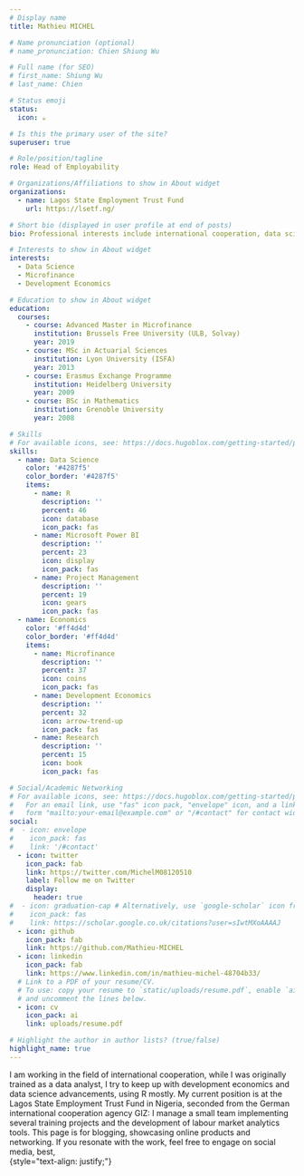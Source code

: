 ```yaml
---
# Display name
title: Mathieu MICHEL

# Name pronunciation (optional)
# name_pronunciation: Chien Shiung Wu

# Full name (for SEO)
# first_name: Shiung Wu
# last_name: Chien

# Status emoji
status:
  icon: ☕️

# Is this the primary user of the site?
superuser: true

# Role/position/tagline
role: Head of Employability

# Organizations/Affiliations to show in About widget
organizations:
  - name: Lagos State Employment Trust Fund
    url: https://lsetf.ng/

# Short bio (displayed in user profile at end of posts)
bio: Professional interests include international cooperation, data science applications, and innovation in development economics, mostly blended together.

# Interests to show in About widget
interests:
  - Data Science
  - Microfinance
  - Development Economics

# Education to show in About widget
education:
  courses:
    - course: Advanced Master in Microfinance
      institution: Brussels Free University (ULB, Solvay)
      year: 2019 
    - course: MSc in Actuarial Sciences
      institution: Lyon University (ISFA)
      year: 2013
    - course: Erasmus Exchange Programme
      institution: Heidelberg University
      year: 2009  
    - course: BSc in Mathematics
      institution: Grenoble University
      year: 2008

# Skills
# For available icons, see: https://docs.hugoblox.com/getting-started/page-builder/#icons
skills:
  - name: Data Science
    color: '#4287f5'
    color_border: '#4287f5'
    items:
      - name: R
        description: ''
        percent: 46
        icon: database
        icon_pack: fas
      - name: Microsoft Power BI
        description: ''
        percent: 23
        icon: display
        icon_pack: fas
      - name: Project Management
        description: ''
        percent: 19
        icon: gears
        icon_pack: fas
  - name: Economics
    color: '#ff4d4d'
    color_border: '#ff4d4d'
    items:
      - name: Microfinance
        description: ''
        percent: 37
        icon: coins
        icon_pack: fas
      - name: Development Economics
        description: ''
        percent: 32
        icon: arrow-trend-up
        icon_pack: fas
      - name: Research
        description: ''
        percent: 15
        icon: book
        icon_pack: fas

# Social/Academic Networking
# For available icons, see: https://docs.hugoblox.com/getting-started/page-builder/#icons
#   For an email link, use "fas" icon pack, "envelope" icon, and a link in the
#   form "mailto:your-email@example.com" or "/#contact" for contact widget.
social:
#  - icon: envelope
#    icon_pack: fas
#    link: '/#contact'
  - icon: twitter
    icon_pack: fab
    link: https://twitter.com/MichelM08120510
    label: Follow me on Twitter
    display:
      header: true
#  - icon: graduation-cap # Alternatively, use `google-scholar` icon from `ai` icon pack
#    icon_pack: fas
#    link: https://scholar.google.co.uk/citations?user=sIwtMXoAAAAJ
  - icon: github
    icon_pack: fab
    link: https://github.com/Mathieu-MICHEL
  - icon: linkedin
    icon_pack: fab
    link: https://www.linkedin.com/in/mathieu-michel-48704b33/
  # Link to a PDF of your resume/CV.
  # To use: copy your resume to `static/uploads/resume.pdf`, enable `ai` icons in `params.yaml`,
  # and uncomment the lines below.
  - icon: cv
    icon_pack: ai
    link: uploads/resume.pdf

# Highlight the author in author lists? (true/false)
highlight_name: true
---
```


I am working in the field of international cooperation, while I was originally trained as a data analyst, I try to keep up with development economics and data science advancements, using R mostly. My current position is at the Lagos State Employment Trust Fund in Nigeria, seconded from the German international cooperation agency GIZ: I manage a small team implementing several training projects and the development of labour market analytics tools. This page is for blogging, showcasing online products and networking. If you resonate with the work, feel free to engage on social media, best,  
{style="text-align: justify;"}
